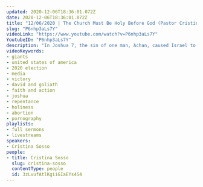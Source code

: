 ```yaml
---
updated: 2020-12-06T18:36:01.072Z
date: 2020-12-06T18:36:01.072Z
title: "12/06/2020 | The Church Must Be Holy Before God (Pastor Cristina Sosso)"
slug: "P6nhp3aLs7Y"
videoLink: "https://www.youtube.com/watch?v=P6nhp3aLs7Y"
YoutubeID: "P6nhp3aLs7Y"
description: "In Joshua 7, the sin of one man, Achan, caused Israel to incur losses. We cannot allow anyone who has been continually sinning to join the battle. God wants to move mightily here in the world, but the Body of Christ must become holy and blameless before God or else we will experience delays. The founding fathers of the United States are cheering us on now. We must continue to fight for this nation and obey God's ways of doing things in every area. This sermon was delivered by Pastor Cris Sosso at Freedom Fellowship Church International on December 06, 2020.\n"
videoKeywords:
- giants
- united states of america
- 2020 election
- media
- victory
- david and goliath
- faith and action
- joshua
- repentance
- holiness
- abortion
- pornography
playlists:
- full sermons
- livestreams
speakers:
- Cristina Sosso
people:
- title: Cristina Sosso
  slug: cristina-sosso
  contentType: people
  id: 3zLvufAtlKgiiGIaEYs4S4
---
```


